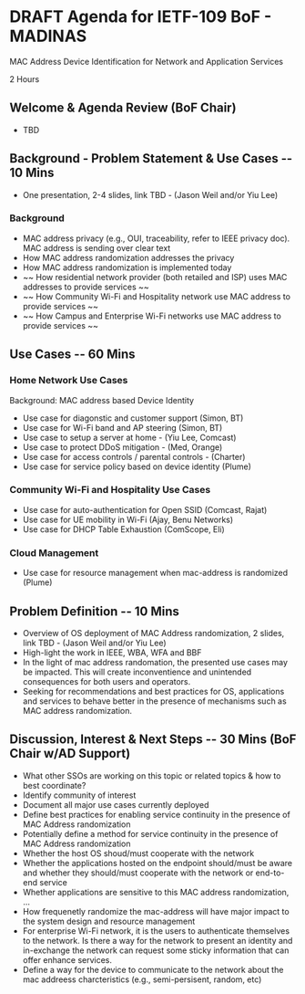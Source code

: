 # DRAFT Agenda for IETF-109 BoF - MADINAS
MAC Address Device Identification for Network and Application Services

2 Hours

## Welcome & Agenda Review (BoF Chair)
- TBD

## Background - Problem Statement & Use Cases -- 10 Mins
- One presentation, 2-4 slides, link TBD - (Jason Weil and/or Yiu Lee)
### Background
- MAC address privacy (e.g., OUI, traceability, refer to IEEE privacy doc). MAC address is sending over clear text 
- How MAC address randomization addresses the privacy
- How MAC address randomization is implemented today
- ~~ How residential network provider (both retailed and ISP) uses MAC addresses to provide services ~~
- ~~ How Community Wi-Fi and Hospitality network use MAC address to provide services ~~ 
- ~~ How Campus and Enterprise Wi-Fi networks use MAC address to provide services ~~

## Use Cases -- 60 Mins
### Home Network Use Cases
Background: MAC address based Device Identity
- Use case for diagonstic and customer support (Simon, BT)
- Use case for Wi-Fi band and AP steering (Simon, BT)
- Use case to setup a server at home - (Yiu Lee, Comcast)
- Use case to protect DDoS mitigation - (Med, Orange)
- Use case for access controls / parental controls - (Charter)
- Use case for service policy based on device identity (Plume)

### Community Wi-Fi and Hospitality Use Cases
- Use case for auto-authentication for Open SSID (Comcast, Rajat)
- Use case for UE mobility in Wi-Fi (Ajay, Benu Networks)
- Use case for DHCP Table Exhaustion (ComScope, Eli)

### Cloud Management
- Use case for resource management when mac-address is randomized (Plume)


## Problem Definition -- 10 Mins
- Overview of OS deployment of MAC Address randomization, 2 slides, link TBD - (Jason Weil and/or Yiu Lee)
- High-light the work in IEEE, WBA, WFA and BBF
- In the light of mac address randomation, the presented use cases may be impacted. This will create inconventience and unintended consequences for both users and operators.
- Seeking for recommendations and best practices for OS, applications and services to behave better in the presence of mechanisms such as MAC address randomization.


## Discussion, Interest & Next Steps -- 30 Mins (BoF Chair w/AD Support)
- What other SSOs are working on this topic or related topics & how to best coordinate?
- Identify community of interest 
- Document all major use cases currently deployed
- Define best practices for enabling service continuity in the presence of MAC Address randomization
- Potentially define a method for service continuity in the presence of MAC Address randomization
- Whether the host OS shoud/must cooperate with the network
- Whether the applications hosted on the endpoint should/must be aware and whether they should/must cooperate with the network or end-to-end service
- Whether applications are sensitive to this MAC address randomization, ...
- How frequenetly randomize the mac-address will have major impact to the system design and resource management
- For enterprise Wi-Fi network, it is the users to authenticate themselves to the network. Is there a way for the network to present an identity and in-exchange the network can request some sticky information that can offer enhance services. 
- Define a way for the device to communicate to the network about the mac addreess charcteristics (e.g., semi-persisent, random, etc)
